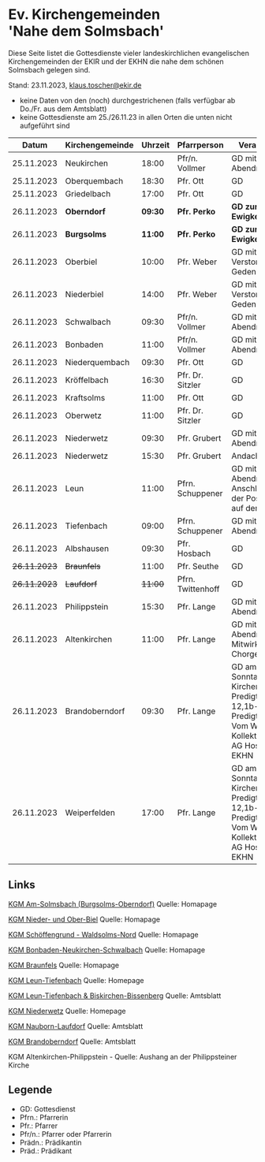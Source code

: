 # Ev. Kirchengemeinden<br>'Nahe dem Solmsbach'
Diese Seite listet die Gottesdienste vieler landeskirchlichen evangelischen Kirchengemeinden
der EKIR und der EKHN die nahe dem schönen Solmsbach gelegen sind.

Stand: 23.11.2023, klaus.toscher@ekir.de
- keine Daten von den (noch) durchgestrichenen (falls verfügbar ab Do./Fr. aus dem Amtsblatt)
- keine Gottesdienste am 25./26.11.23 in allen Orten die unten nicht aufgeführt sind

Datum        | Kirchengemeinde | Uhrzeit    | Pfarrperson       | Veranstaltung |
------------ | --------------- | ---------- | ----------------- | ------------- |
25.11.2023   | Neukirchen      | 18:00      | Pfr/n. Vollmer    | GD mit Abendmahl |
25.11.2023   | Oberquembach    | 18:30      | Pfr. Ott          | GD            |
25.11.2023   | Griedelbach     | 17:00      | Pfr. Ott          | GD            |
26.11.2023   | **Oberndorf**   | **09:30**  | **Pfr. Perko**    | **GD zum Ewigkeitssonttag**     |
26.11.2023   | **Burgsolms**   | **11:00**  | **Pfr. Perko**    | **GD zum Ewigkeitssonttag**     |
26.11.2023   | Oberbiel        | 10:00      | Pfr. Weber        | GD mit Verstorbenen Gedenken |
26.11.2023   | Niederbiel      | 14:00      | Pfr. Weber        | GD mit Verstorbenen Gedenken |
26.11.2023   | Schwalbach      | 09:30      | Pfr/n. Vollmer    | GD mit Abendmahl |
26.11.2023   | Bonbaden        | 11:00      | Pfr/n. Vollmer    | GD mit Abendmahl |
26.11.2023   | Niederquembach  | 09:30      | Pfr. Ott          | GD            |
26.11.2023   | Kröffelbach     | 16:30      | Pfr. Dr. Sitzler  | GD            |
26.11.2023   | Kraftsolms      | 11:00      | Pfr. Ott          | GD            |
26.11.2023   | Oberwetz        | 11:00      | Pfr. Dr. Sitzler  | GD            |
26.11.2023   | Niederwetz      | 09:30      | Pfr. Grubert      | GD mit Abendmahl |
26.11.2023   | Niederwetz      | 15:30      | Pfr. Grubert      | Andacht Friedhof |
26.11.2023   | Leun            | 11:00      | Pfrn. Schuppener  | GD mit Abendmahl, im Anschluss spielt der Posaunenchor auf dem Friedhof |
26.11.2023   | Tiefenbach      | 09:00      | Pfrn. Schuppener  | GD mit Abendmahl |
26.11.2023   | Albshausen      | 09:30      | Pfr. Hosbach      | GD   |
~~26.11.2023~~   | ~~Braunfels~~       | 11:00      | Pfr. Seuthe       | GD      |
~~26.11.2023~~   | ~~Laufdorf~~        | ~~11:00~~      | Pfrn. Twittenhoff | GD  |
26.11.2023   | Philippstein    | 15:30      | Pfr. Lange        | GD mit Abendmahl |
26.11.2023   | Altenkirchen    | 11:00      | Pfr. Lange        | GD mit Abendmahl unter Mitwirkung der Chorgemeinschaft |
26.11.2023   | Brandoberndorf  | 09:30      | Pfr. Lange        | GD am letzten Sonntag des Kirchenjahrs, Predigttext: Daniel 12,1b-3, Predigtthema: Vom Weltenende, Kollekte für die AG Hospiz der EKHN |
26.11.2023   | Weiperfelden    | 17:00      | Pfr. Lange        | GD am letzten Sonntag des Kirchenjahrs, Predigttext: Daniel 12,1b-3, Predigtthema: Vom Weltenende, Kollekte für die AG Hospiz der EKHN |

## Links

[KGM Am-Solmsbach (Burgsolms-Oberndorf)](https://burgsolms.ekir.de) Quelle: Homapage

[KGM Nieder- und Ober-Biel](http://www.kirche-niederbiel.de/termine) Quelle: Homapage

[KGM Schöffengrund - Waldsolms-Nord](https://schoeffengrund-waldsolms.ekir.de) Quelle: Homapage

[KGM Bonbaden-Neukirchen-Schwalbach](https://www.evangelisch-bonbaden-schwalbach-neukirchen.de/gottesdienste/) Quelle: Homapage

[KGM Braunfels](https://www.evangelisch-in-braunfels.de) Quelle: Homapage

[KGM Leun-Tiefenbach](http://evangelische-kirchengemeinde-leun.de/gottesdiensplan/) Quelle: Homepage

[KGM Leun-Tiefenbach & Biskirchen-Bissenberg](https://ol.wittich.de/titel/1108/) Quelle: Amtsblatt

[KGM Niederwetz](https://www.kirchengemeinde-nwrk.de/gemeinde-info/niederwetz/) Quelle: Homepage

[KGM Nauborn-Laufdorf](https://ol.wittich.de/titel/1161/) Quelle: Amtsblatt

[KGM Brandoberndorf](https://ol.wittich.de/titel/1212/) Quelle: Amtsblatt

KGM Altenkirchen-Philippstein - Quelle: Aushang an der Philippsteiner Kirche

## Legende
- GD: Gottesdienst
- Pfrn.: Pfarrerin
- Pfr.: Pfarrer
- Pfr/n.: Pfarrer oder Pfarrerin
- Prädn.: Prädikantin
- Präd.: Prädikant
